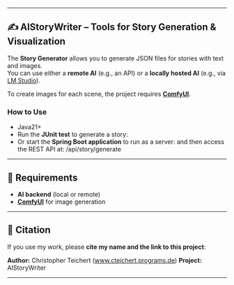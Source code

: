 
---

## ✍️ AIStoryWriter – Tools for Story Generation & Visualization

The **Story Generator** allows you to generate JSON files for stories with text and images.  
You can use either a **remote AI** (e.g., an API) or a **locally hosted AI** (e.g., via [LM Studio](https://lmstudio.ai/)).

To create images for each scene, the project requires [**ComfyUI**](https://www.comfy.org/).

### How to Use
- Java21+
- Run the **JUnit test** to generate a story:  
- Or start the **Spring Boot application** to run as a server:
and then access the REST API at: /api/story/generate

---

## 🔧 Requirements
- **AI backend** (local or remote)
- [**ComfyUI**](https://www.comfy.org/) for image generation

---

## 📜 Citation

If you use my work, please **cite my name and the link to this project**:

**Author:** Christopher Teichert (www.cteichert.programs.de)
**Project:** AIStoryWriter

---
